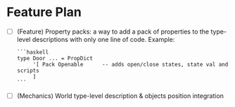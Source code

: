 # Feature Plan

- [ ] (Feature) Property packs: a way to add a pack of properties
      to the type-level descriptions with only one line of code.
      Example:

      ```haskell
      type Door ... = PropDict
           '[ Pack Openable      -- adds open/close states, state val and scripts
           ]
      ```

- [ ] (Mechanics) World type-level description
      & objects position integration

